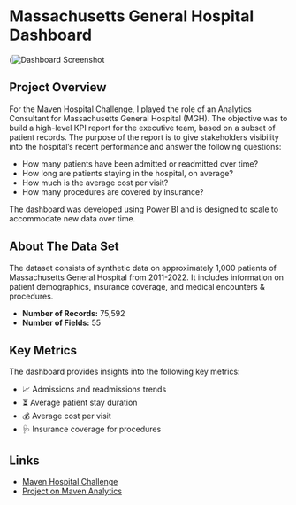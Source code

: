# Massachusetts General Hospital Dashboard
(![Dashboard Screenshot](https://github.com/user-attachments/assets/7ec0b238-74e9-4898-906d-fd1bd6e65ae5)
## Project Overview
For the Maven Hospital Challenge, I played the role of an Analytics Consultant for Massachusetts General Hospital (MGH). The objective was to build a high-level KPI report for the executive team, based on a subset of patient records. The purpose of the report is to give stakeholders visibility into the hospital’s recent performance and answer the following questions:

- How many patients have been admitted or readmitted over time?
- How long are patients staying in the hospital, on average?
- How much is the average cost per visit?
- How many procedures are covered by insurance?

The dashboard was developed using Power BI and is designed to scale to accommodate new data over time.

## About The Data Set
The dataset consists of synthetic data on approximately 1,000 patients of Massachusetts General Hospital from 2011-2022. It includes information on patient demographics, insurance coverage, and medical encounters & procedures.

- **Number of Records:** 75,592
- **Number of Fields:** 55

## Key Metrics
The dashboard provides insights into the following key metrics:
- 📈 Admissions and readmissions trends
- ⏳ Average patient stay duration
- 💰 Average cost per visit
- 🩺 Insurance coverage for procedures

## Links
- [Maven Hospital Challenge](https://mavenanalytics.io/challenges/maven-hospital-challenge/facee4d2-8369-4c87-a55e-e6c7ed2a42d8)
- [Project on Maven Analytics](https://mavenanalytics.io/project/17427)

